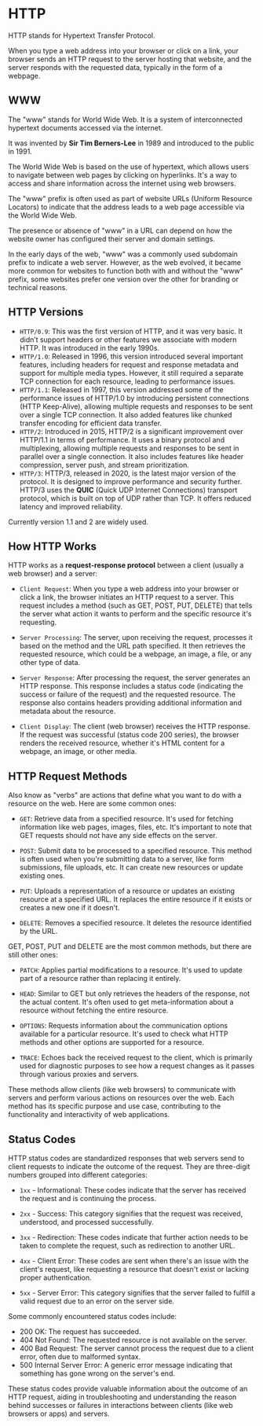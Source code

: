 # HTTP

HTTP stands for Hypertext Transfer Protocol.

When you type a web address into your browser or click on a link, your browser sends an HTTP request to the server hosting that website, and the server responds with the requested data, typically in the form of a webpage.

## WWW

The "www" stands for World Wide Web. It is a system of interconnected hypertext documents accessed via the internet.

It was invented by **Sir Tim Berners-Lee** in 1989 and introduced to the public in 1991.

The World Wide Web is based on the use of hypertext, which allows users to navigate between web pages by clicking on hyperlinks. It's a way to access and share information across the internet using web browsers.

The "www" prefix is often used as part of website URLs (Uniform Resource Locators) to indicate that the address leads to a web page accessible via the World Wide Web.

The presence or absence of "www" in a URL can depend on how the website owner has configured their server and domain settings.

In the early days of the web, "www" was a commonly used subdomain prefix to indicate a web server. However, as the web evolved, it became more common for websites to function both with and without the "www" prefix, some websites prefer one version over the other for branding or technical reasons.

## HTTP Versions

- `HTTP/0.9`: This was the first version of HTTP, and it was very basic. It didn’t support headers or other features we associate with modern HTTP. It was introduced in the early 1990s.
- `HTTP/1.0`: Released in 1996, this version introduced several important features, including headers for request and response metadata and support for multiple media types. However, it still required a separate TCP connection for each resource, leading to performance issues.
- `HTTP/1.1`: Released in 1997, this version addressed some of the performance issues of HTTP/1.0 by introducing persistent connections (HTTP Keep-Alive), allowing multiple requests and responses to be sent over a single TCP connection. It also added features like chunked transfer encoding for efficient data transfer.
- `HTTP/2`: Introduced in 2015, HTTP/2 is a significant improvement over HTTP/1.1 in terms of performance. It uses a binary protocol and multiplexing, allowing multiple requests and responses to be sent in parallel over a single connection. It also includes features like header compression, server push, and stream prioritization.
- `HTTP/3`: HTTP/3, released in 2020, is the latest major version of the protocol. It is designed to improve performance and security further. HTTP/3 uses the **QUIC** (Quick UDP Internet Connections) transport protocol, which is built on top of UDP rather than TCP. It offers reduced latency and improved reliability.

Currently version 1.1 and 2 are widely used.

## How HTTP Works

HTTP works as a **request-response protocol** between a client (usually a web browser) and a server:

- `Client Request`: When you type a web address into your browser or click a link, the browser initiates an HTTP request to a server. This request includes a method (such as GET, POST, PUT, DELETE) that tells the server what action it wants to perform and the specific resource it's requesting.

- `Server Processing`: The server, upon receiving the request, processes it based on the method and the URL path specified. It then retrieves the requested resource, which could be a webpage, an image, a file, or any other type of data.

- `Server Response`: After processing the request, the server generates an HTTP response. This response includes a status code (indicating the success or failure of the request) and the requested resource. The response also contains headers providing additional information and metadata about the resource.

- `Client Display`: The client (web browser) receives the HTTP response. If the request was successful (status code 200 series), the browser renders the received resource, whether it's HTML content for a webpage, an image, or other media.

## HTTP Request Methods

Also know as "verbs" are actions that define what you want to do with a resource on the web. Here are some common ones:

- `GET`: Retrieve data from a specified resource. It's used for fetching information like web pages, images, files, etc. It's important to note that GET requests should not have any side effects on the server.

- `POST`: Submit data to be processed to a specified resource. This method is often used when you're submitting data to a server, like form submissions, file uploads, etc. It can create new resources or update existing ones.

- `PUT`: Uploads a representation of a resource or updates an existing resource at a specified URL. It replaces the entire resource if it exists or creates a new one if it doesn't.

- `DELETE`: Removes a specified resource. It deletes the resource identified by the URL.

GET, POST, PUT and DELETE are the most common methods, but there are still other ones:

- `PATCH`: Applies partial modifications to a resource. It's used to update part of a resource rather than replacing it entirely.

- `HEAD`: Similar to GET but only retrieves the headers of the response, not the actual content. It's often used to get meta-information about a resource without fetching the entire resource.

- `OPTIONS`: Requests information about the communication options available for a particular resource. It's used to check what HTTP methods and other options are supported for a resource.

- `TRACE`: Echoes back the received request to the client, which is primarily used for diagnostic purposes to see how a request changes as it passes through various proxies and servers.

These methods allow clients (like web browsers) to communicate with servers and perform various actions on resources over the web. Each method has its specific purpose and use case, contributing to the functionality and interactivity of web applications.

## Status Codes

HTTP status codes are standardized responses that web servers send to client requests to indicate the outcome of the request. They are three-digit numbers grouped into different categories:

- `1xx` - Informational: These codes indicate that the server has received the request and is continuing the process.

- `2xx` - Success: This category signifies that the request was received, understood, and processed successfully.

- `3xx` - Redirection: These codes indicate that further action needs to be taken to complete the request, such as redirection to another URL.

- `4xx` - Client Error: These codes are sent when there's an issue with the client's request, like requesting a resource that doesn't exist or lacking proper authentication.

- `5xx` - Server Error: This category signifies that the server failed to fulfill a valid request due to an error on the server side.

Some commonly encountered status codes include:

- 200 OK: The request has succeeded.
- 404 Not Found: The requested resource is not available on the server.
- 400 Bad Request: The server cannot process the request due to a client error, often due to malformed syntax.
- 500 Internal Server Error: A generic error message indicating that something has gone wrong on the server's end.

These status codes provide valuable information about the outcome of an HTTP request, aiding in troubleshooting and understanding the reason behind successes or failures in interactions between clients (like web browsers or apps) and servers.